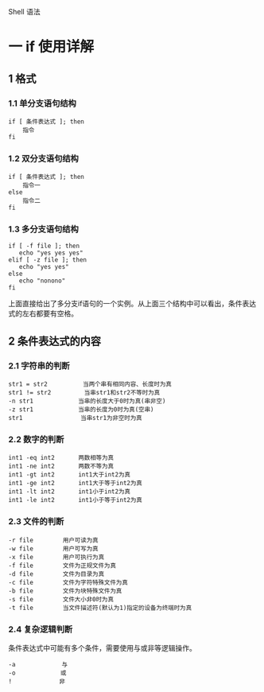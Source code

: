 Shell 语法
# 一 if 使用详解
## 1 格式
### 1.1 单分支语句结构
```shell
if [ 条件表达式 ]; then
    指令 
fi
```

### 1.2 双分支语句结构
```shell
if [ 条件表达式 ]; then 
    指令一 
else 
    指令二 
fi
```

### 1.3 多分支语句结构
```shell
if [ -f file ]; then
   echo "yes yes yes"
elif [ -z file ]; then
   echo "yes yes"
else
   echo "nonono"
fi
```

上面直接给出了多分支if语句的一个实例。从上面三个结构中可以看出，条件表达式的左右都要有空格。

## 2 条件表达式的内容
### 2.1 字符串的判断
```shell
str1 = str2　　　　　　当两个串有相同内容、长度时为真 
str1 != str2　　　　　 当串str1和str2不等时为真 
-n str1　　　　　　　 当串的长度大于0时为真(串非空) 
-z str1　　　　　　　 当串的长度为0时为真(空串) 
str1　　　　　　　　   当串str1为非空时为真
```

### 2.2 数字的判断
```shell
int1 -eq int2　　　　两数相等为真 
int1 -ne int2　　　　两数不等为真 
int1 -gt int2　　　　int1大于int2为真 
int1 -ge int2　　　　int1大于等于int2为真 
int1 -lt int2　　　　int1小于int2为真 
int1 -le int2　　　　int1小于等于int2为真
```

### 2.3 文件的判断
```shell
-r file　　　　　用户可读为真 
-w file　　　　　用户可写为真 
-x file　　　　　用户可执行为真 
-f file　　　　　文件为正规文件为真 
-d file　　　　　文件为目录为真 
-c file　　　　　文件为字符特殊文件为真 
-b file　　　　　文件为块特殊文件为真 
-s file　　　　　文件大小非0时为真 
-t file　　　　　当文件描述符(默认为1)指定的设备为终端时为真
```

### 2.4 复杂逻辑判断
条件表达式中可能有多个条件，需要使用与或非等逻辑操作。
```shell
-a 　 　　　　　 与 
-o　　　　　　　 或 
!　　　　　　　　非
```
